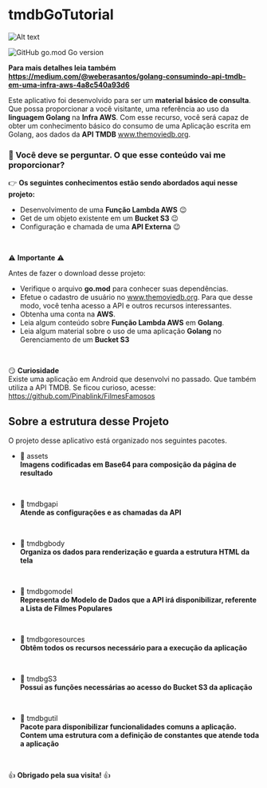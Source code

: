# tmdbGoTutorial

![Alt text](img/tmdbGoTutorialResult.gif)

![GitHub go.mod Go version](https://img.shields.io/github/go-mod/go-version/Pinablink/tmdbGoTutorial?style=plastic)

**Para mais detalhes leia também https://medium.com/@weberasantos/golang-consumindo-api-tmdb-em-uma-infra-aws-4a8c540a93d6**

Este aplicativo foi desenvolvido para ser um **material básico de consulta**. Que possa proporcionar a você visitante, uma referência ao uso da **linguagem Golang** na **Infra AWS**. Com esse recurso, você será capaz de obter um conhecimento básico do consumo de uma Aplicação escrita em Golang, aos dados da **API TMDB** www.themoviedb.org.
</br>

### 👀 Você deve se perguntar. O que esse conteúdo vai me proporcionar?

👉 **Os seguintes conhecimentos estão sendo abordados aqui nesse projeto:** 

* Desenvolvimento de uma **Função Lambda AWS** 😉
* Get de um objeto existente em um **Bucket S3** 😉
* Configuração e chamada de uma **API Externa** 😉

</br>

⚠ **Importante** ⚠

Antes de fazer o download desse projeto: 

* Verifique o arquivo **go.mod** para conhecer suas dependências. 
* Efetue o cadastro de usuário no www.themoviedb.org. Para que desse modo, você tenha acesso a API e outros recursos interessantes. 
* Obtenha uma conta na **AWS**. 
* Leia algum conteúdo sobre **Função Lambda AWS** em **Golang**. 
* Leia algum material sobre o uso de uma aplicação **Golang** no Gerenciamento de um **Bucket S3**
</br>

😏 **Curiosidade**
</br>
Existe uma aplicação em Android que desenvolvi no passado. Que também utiliza a API TMDB. Se ficou curioso, acesse:
https://github.com/Pinablink/FilmesFamosos

## Sobre a estrutura desse Projeto

O projeto desse aplicativo está organizado nos seguintes pacotes. 

* 📁 assets
</br> **Imagens codificadas em Base64 para composição da página de resultado** 
</br>

* 📁 tmdbgapi
</br> **Atende as configurações e as chamadas da API**
</br>

* 📁 tmdbgbody
</br> **Organiza os dados para renderização e guarda a estrutura HTML da tela**
</br>

* 📁 tmdbgomodel
</br> **Representa do Modelo de Dados que a API irá disponibilizar, referente a Lista de Filmes Populares**
</br>

* 📁 tmdbgoresources
</br> **Obtêm todos os recursos necessário para a execução da aplicação**
</br>

* 📁 tmdbgS3
</br> **Possui as funções necessárias ao acesso do Bucket S3 da aplicação**
</br>

* 📁 tmdbgutil
</br> **Pacote para disponibilizar funcionalidades comuns a aplicação. Contem uma estrutura com a definição de constantes que atende toda a aplicação**

</br>

👍 **Obrigado pela sua visita!** 👍